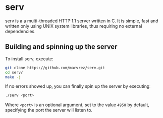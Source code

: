 # serv

serv is a a multi-threaded HTTP 1.1 server written in C. 
It is simple, fast and written only using UNIX system libraries, thus requiring no external dependencies.

## Building and spinning up the server

To install serv, execute:
```sh
git clone https://github.com/marvrez/serv.git
cd serv/
make -j
```

If no errors showed up, you can finally spin up the server by executing:
```sh
./serv <port>
```
Where `<port>` is an optional argument, set to the value `4950` by default, specifying the port the server will listen to.
